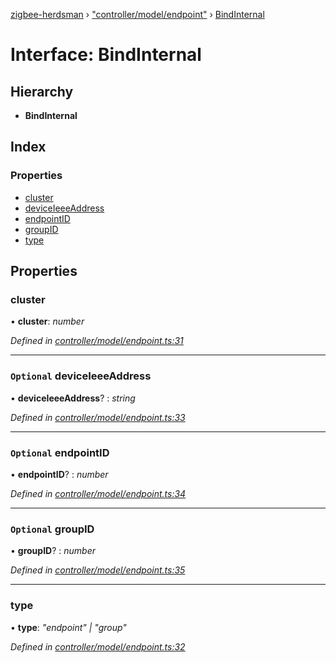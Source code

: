 [zigbee-herdsman](../README.md) › ["controller/model/endpoint"](../modules/_controller_model_endpoint_.md) › [BindInternal](_controller_model_endpoint_.bindinternal.md)

# Interface: BindInternal

## Hierarchy

* **BindInternal**

## Index

### Properties

* [cluster](_controller_model_endpoint_.bindinternal.md#cluster)
* [deviceIeeeAddress](_controller_model_endpoint_.bindinternal.md#optional-deviceieeeaddress)
* [endpointID](_controller_model_endpoint_.bindinternal.md#optional-endpointid)
* [groupID](_controller_model_endpoint_.bindinternal.md#optional-groupid)
* [type](_controller_model_endpoint_.bindinternal.md#type)

## Properties

###  cluster

• **cluster**: *number*

*Defined in [controller/model/endpoint.ts:31](https://github.com/Koenkk/zigbee-herdsman/blob/master/src/controller/model/endpoint.ts#L31)*

___

### `Optional` deviceIeeeAddress

• **deviceIeeeAddress**? : *string*

*Defined in [controller/model/endpoint.ts:33](https://github.com/Koenkk/zigbee-herdsman/blob/master/src/controller/model/endpoint.ts#L33)*

___

### `Optional` endpointID

• **endpointID**? : *number*

*Defined in [controller/model/endpoint.ts:34](https://github.com/Koenkk/zigbee-herdsman/blob/master/src/controller/model/endpoint.ts#L34)*

___

### `Optional` groupID

• **groupID**? : *number*

*Defined in [controller/model/endpoint.ts:35](https://github.com/Koenkk/zigbee-herdsman/blob/master/src/controller/model/endpoint.ts#L35)*

___

###  type

• **type**: *"endpoint" | "group"*

*Defined in [controller/model/endpoint.ts:32](https://github.com/Koenkk/zigbee-herdsman/blob/master/src/controller/model/endpoint.ts#L32)*
